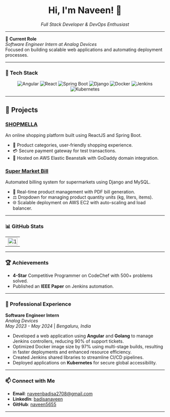 <div align="center">
  <h1>Hi, I'm Naveen! 👋</h1>
  <p><em>Full Stack Developer & DevOps Enthusiast</em></p>
</div>

---

🔭 **Current Role**  
*Software Engineer Intern at Analog Devices*  
Focused on building scalable web applications and automating deployment processes.

---
### 🔧 Tech Stack

<div align="center">
  <img src="https://img.shields.io/badge/Angular-DD0031?style=for-the-badge&logo=angular&logoColor=white" alt="Angular"/>
  <img src="https://img.shields.io/badge/React-61DAFB?style=for-the-badge&logo=react&logoColor=white" alt="React"/>
  <img src="https://img.shields.io/badge/Spring%20Boot-6DB33F?style=for-the-badge&logo=spring-boot&logoColor=white" alt="Spring Boot"/>
  <img src="https://img.shields.io/badge/Django-092E20?style=for-the-badge&logo=django&logoColor=white" alt="Django"/>
<!--   <img src="https://img.shields.io/badge/Golang-00ADD8?style=for-the-badge&logo=go&logoColor=white" alt="Golang"/> -->
  <img src="https://img.shields.io/badge/Docker-2496ED?style=for-the-badge&logo=docker&logoColor=white" alt="Docker"/>
   <img src="https://img.shields.io/badge/Jenkins-D24939?style=for-the-badge&logo=jenkins&logoColor=white" alt="Jenkins"/>
  <img src="https://img.shields.io/badge/Kubernetes-326CE5?style=for-the-badge&logo=kubernetes&logoColor=white" alt="Kubernetes"/>
</div>

---

## 🚀 Projects

### [SHOPMELLA](https://github.com/naveen5655/SHOPMELLA)
An online shopping platform built using ReactJS and Spring Boot.
- 🛒 Product categories, user-friendly shopping experience.
- 💳 Secure payment gateway for test transactions.
- 🚀 Hosted on AWS Elastic Beanstalk with GoDaddy domain integration.

### [Super Market Bill](https://github.com/naveen5655/Super-Market)
Automated billing system for supermarkets using Django and MySQL.
- 🧾 Real-time product management with PDF bill generation.
- ⚖️ Dropdown for managing product quantity units (kg, liters, items).
- 🌐 Scalable deployment on AWS EC2 with auto-scaling and load balancer.

---

### 📊 GitHub Stats

<table>
  <tr>
    <td><img src="https://github-profile-summary-cards.vercel.app/api/cards/profile-details?username=naveen5655&theme=monokai"  display=block width=100% height=auto  alt="1" ></td>
   </tr> 
   <tr>
<!--       <td><img src="https://activity-graph.herokuapp.com/graph?username=naveen5655&bg_color=1a1b27&color=be90f2&line=638fda&point=35aea1&area=true"  display=block width=100% height=auto alt="3" ></td> -->
  </td>
  </tr>
</table>


---

### 🏆 Achievements

- **4-Star** Competitive Programmer on CodeChef with 500+ problems solved.
- Published an **IEEE Paper** on Jenkins automation.

---
<!-- Completed 120+ JIRA tickets and authored project documentation on Confluence. -->
### 💼 Professional Experience

**Software Engineer Intern**  
*Analog Devices*  
*May 2023 - May 2024* | *Bengaluru, India*

- Developed a web application using **Angular** and **Golang** to manage Jenkins controllers, reducing 90% of support tickets.
- Optimized Docker image size by 97% using multi-stage builds, resulting in faster deployments and enhanced resource efficiency.
- Created Jenkins shared libraries to streamline CI/CD pipelines.
- Deployed applications on **Kubernetes** for secure global accessibility.

---

### 📫 Connect with Me

- **Email**: [naveenbadisa2708@gmail.com](mailto:naveenbadisa2708@gmail.com)  
- **LinkedIn**: [badisanaveen](https://linkedin.com/in/badisanaveen)  
- **GitHub**: [naveen5655](https://github.com/naveen5655)  

---
